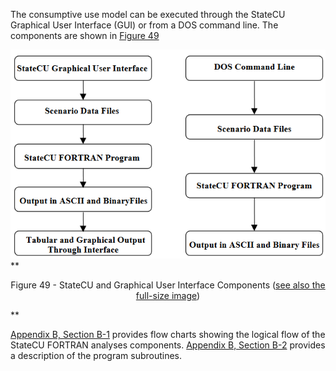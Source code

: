 The consumptive use model can be executed through the StateCU Graphical User Interface (GUI) or 
from a DOS command line. The components are shown in [Figure 49](#figure49)

<a name="figure49"></a>
![MainInterface](figure49.PNG)
**<p style="text-align: center;">
Figure 49 - StateCU and Graphical User Interface Components (<a href="../figure49.PNG">see also the full-size image</a>)
</p>**

[Appendix B, Section B-1](../AppendixB/B1.md) provides flow charts showing the logical flow of the StateCU FORTRAN analyses components. 
[Appendix B, Section B-2](../AppendixB/B2.md) provides a description of the program subroutines. 